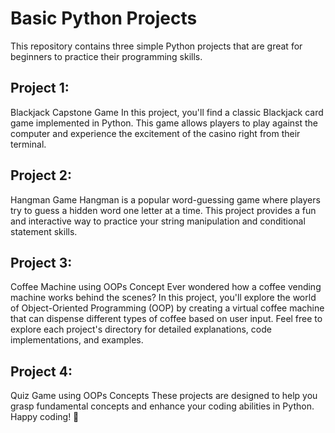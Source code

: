 # Basic Python Projects

This repository contains three simple Python projects that are great for beginners to practice their programming skills. 


## Project 1: 
Blackjack Capstone Game In this project, you'll find a classic Blackjack card game implemented in Python. This game allows players to play against the computer and experience the excitement of the casino right from their terminal. 

## Project 2: 
Hangman Game Hangman is a popular word-guessing game where players try to guess a hidden word one letter at a time. This project provides a fun and interactive way to practice your string manipulation and conditional statement skills. 

## Project 3: 
Coffee Machine using OOPs Concept Ever wondered how a coffee vending machine works behind the scenes? In this project, you'll explore the world of Object-Oriented Programming (OOP) by creating a virtual coffee machine that can dispense different types of coffee based on user input. Feel free to explore each project's directory for detailed explanations, code implementations, and examples. 

## Project 4: 
Quiz Game using OOPs Concepts
These projects are designed to help you grasp fundamental concepts and enhance your coding abilities in Python. Happy coding! 🚀
